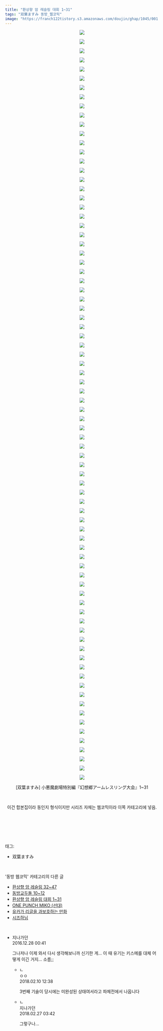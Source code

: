 ```yaml
---
title: "환상향 암 레슬링 대회 1~31"
tags: "双葉ますみ 동방_웹코믹"
image: "https://franch122tistory.s3.amazonaws.com/doujin/ghap/1045/001.jpg"
---
```

<div class="article">
<p style="text-align: center; clear: none; float: none;"><img src="{{ site.imgserver8 }}/ghap/1045/001.jpg"/></p>
<p style="text-align: center; clear: none; float: none;"><img src="{{ site.imgserver8 }}/ghap/1045/002.jpg"/></p>
<p style="text-align: center; clear: none; float: none;"><img src="{{ site.imgserver8 }}/ghap/1045/003.jpg"/></p>
<p style="text-align: center; clear: none; float: none;"><img src="{{ site.imgserver8 }}/ghap/1045/004.jpg"/></p>
<p style="text-align: center; clear: none; float: none;"><img src="{{ site.imgserver8 }}/ghap/1045/005.jpg"/></p>
<p style="text-align: center; clear: none; float: none;"><img src="{{ site.imgserver8 }}/ghap/1045/006.jpg"/></p>
<p style="text-align: center; clear: none; float: none;"><img src="{{ site.imgserver8 }}/ghap/1045/007.jpg"/></p>
<p style="text-align: center; clear: none; float: none;"><img src="{{ site.imgserver8 }}/ghap/1045/008.jpg"/></p>
<p style="text-align: center; clear: none; float: none;"><img src="{{ site.imgserver8 }}/ghap/1045/009.jpg"/></p>
<p style="text-align: center; clear: none; float: none;"><img src="{{ site.imgserver8 }}/ghap/1045/010.jpg"/></p>
<p style="text-align: center; clear: none; float: none;"><img src="{{ site.imgserver8 }}/ghap/1045/011.jpg"/></p>
<p style="text-align: center; clear: none; float: none;"><img src="{{ site.imgserver8 }}/ghap/1045/012.jpg"/></p>
<p style="text-align: center; clear: none; float: none;"><img src="{{ site.imgserver8 }}/ghap/1045/013.jpg"/></p>
<p style="text-align: center; clear: none; float: none;"><img src="{{ site.imgserver8 }}/ghap/1045/014.jpg"/></p>
<p style="text-align: center; clear: none; float: none;"><img src="{{ site.imgserver8 }}/ghap/1045/015.jpg"/></p>
<p style="text-align: center; clear: none; float: none;"><img src="{{ site.imgserver8 }}/ghap/1045/016.jpg"/></p>
<p style="text-align: center; clear: none; float: none;"><img src="{{ site.imgserver8 }}/ghap/1045/017.jpg"/></p>
<p style="text-align: center; clear: none; float: none;"><img src="{{ site.imgserver8 }}/ghap/1045/018.jpg"/></p>
<p style="text-align: center; clear: none; float: none;"><img src="{{ site.imgserver8 }}/ghap/1045/019.jpg"/></p>
<p style="text-align: center; clear: none; float: none;"><img src="{{ site.imgserver8 }}/ghap/1045/020.jpg"/></p>
<p style="text-align: center; clear: none; float: none;"><img src="{{ site.imgserver8 }}/ghap/1045/021.jpg"/></p>
<p style="text-align: center; clear: none; float: none;"><img src="{{ site.imgserver8 }}/ghap/1045/022.jpg"/></p>
<p style="text-align: center; clear: none; float: none;"><img src="{{ site.imgserver8 }}/ghap/1045/023.jpg"/></p>
<p style="text-align: center; clear: none; float: none;"><img src="{{ site.imgserver8 }}/ghap/1045/024.jpg"/></p>
<p style="text-align: center; clear: none; float: none;"><img src="{{ site.imgserver8 }}/ghap/1045/025.jpg"/></p>
<p style="text-align: center; clear: none; float: none;"><img src="{{ site.imgserver8 }}/ghap/1045/026.jpg"/></p>
<p style="text-align: center; clear: none; float: none;"><img src="{{ site.imgserver8 }}/ghap/1045/027.jpg"/></p>
<p style="text-align: center; clear: none; float: none;"><img src="{{ site.imgserver8 }}/ghap/1045/028.jpg"/></p>
<p style="text-align: center; clear: none; float: none;"><img src="{{ site.imgserver8 }}/ghap/1045/029.jpg"/></p>
<p style="text-align: center; clear: none; float: none;"><img src="{{ site.imgserver8 }}/ghap/1045/030.jpg"/></p>
<p style="text-align: center; clear: none; float: none;"><img src="{{ site.imgserver8 }}/ghap/1045/031.jpg"/></p>
<p style="text-align: center; clear: none; float: none;"><img src="{{ site.imgserver8 }}/ghap/1045/032.jpg"/></p>
<p style="text-align: center; clear: none; float: none;"><img src="{{ site.imgserver8 }}/ghap/1045/033.jpg"/></p>
<p style="text-align: center; clear: none; float: none;"><img src="{{ site.imgserver8 }}/ghap/1045/034.jpg"/></p>
<p style="text-align: center; clear: none; float: none;"><img src="{{ site.imgserver8 }}/ghap/1045/035.jpg"/></p>
<p style="text-align: center; clear: none; float: none;"><img src="{{ site.imgserver8 }}/ghap/1045/036.jpg"/></p>
<p style="text-align: center; clear: none; float: none;"><img src="{{ site.imgserver8 }}/ghap/1045/037.jpg"/></p>
<p style="text-align: center; clear: none; float: none;"><img src="{{ site.imgserver8 }}/ghap/1045/038.jpg"/></p>
<p style="text-align: center; clear: none; float: none;"><img src="{{ site.imgserver8 }}/ghap/1045/039.jpg"/></p>
<p style="text-align: center; clear: none; float: none;"><img src="{{ site.imgserver8 }}/ghap/1045/040.jpg"/></p>
<p style="text-align: center; clear: none; float: none;"><img src="{{ site.imgserver8 }}/ghap/1045/041.jpg"/></p>
<p style="text-align: center; clear: none; float: none;"><img src="{{ site.imgserver8 }}/ghap/1045/042.jpg"/></p>
<p style="text-align: center; clear: none; float: none;"><img src="{{ site.imgserver8 }}/ghap/1045/043.jpg"/></p>
<p style="text-align: center; clear: none; float: none;"><img src="{{ site.imgserver8 }}/ghap/1045/044.jpg"/></p>
<p style="text-align: center; clear: none; float: none;"><img src="{{ site.imgserver8 }}/ghap/1045/045.jpg"/></p>
<p style="text-align: center; clear: none; float: none;"><img src="{{ site.imgserver8 }}/ghap/1045/046.jpg"/></p>
<p style="text-align: center; clear: none; float: none;"><img src="{{ site.imgserver8 }}/ghap/1045/047.jpg"/></p>
<p style="text-align: center; clear: none; float: none;"><img src="{{ site.imgserver8 }}/ghap/1045/048.jpg"/></p>
<p style="text-align: center; clear: none; float: none;"><img src="{{ site.imgserver8 }}/ghap/1045/049.jpg"/></p>
<p style="text-align: center; clear: none; float: none;"><img src="{{ site.imgserver8 }}/ghap/1045/050.jpg"/></p>
<p style="text-align: center; clear: none; float: none;"><img src="{{ site.imgserver8 }}/ghap/1045/051.jpg"/></p>
<p style="text-align: center; clear: none; float: none;"><img src="{{ site.imgserver8 }}/ghap/1045/052.jpg"/></p>
<p style="text-align: center; clear: none; float: none;"><img src="{{ site.imgserver8 }}/ghap/1045/053.jpg"/></p>
<p style="text-align: center; clear: none; float: none;"><img src="{{ site.imgserver8 }}/ghap/1045/054.jpg"/></p>
<p style="text-align: center; clear: none; float: none;"><img src="{{ site.imgserver8 }}/ghap/1045/055.jpg"/></p>
<p style="text-align: center; clear: none; float: none;"><img src="{{ site.imgserver8 }}/ghap/1045/056.jpg"/></p>
<p style="text-align: center; clear: none; float: none;"><img src="{{ site.imgserver8 }}/ghap/1045/057.jpg"/></p>
<p style="text-align: center; clear: none; float: none;"><img src="{{ site.imgserver8 }}/ghap/1045/058.jpg"/></p>
<p style="text-align: center; clear: none; float: none;"><img src="{{ site.imgserver8 }}/ghap/1045/059.jpg"/></p>
<p style="text-align: center; clear: none; float: none;"><img src="{{ site.imgserver8 }}/ghap/1045/060.jpg"/></p>
<p style="text-align: center; clear: none; float: none;"><img src="{{ site.imgserver8 }}/ghap/1045/061.jpg"/></p>
<p style="text-align: center; clear: none; float: none;"><img src="{{ site.imgserver8 }}/ghap/1045/062.jpg"/></p>
<p style="text-align: center; clear: none; float: none;"><img src="{{ site.imgserver8 }}/ghap/1045/063.jpg"/></p>
<p style="text-align: center; clear: none; float: none;"><img src="{{ site.imgserver8 }}/ghap/1045/064.jpg"/></p>
<p style="text-align: center; clear: none; float: none;"><img src="{{ site.imgserver8 }}/ghap/1045/065.jpg"/></p>
<p style="text-align: center; clear: none; float: none;"><img src="{{ site.imgserver8 }}/ghap/1045/066.jpg"/></p>
<p style="text-align: center; clear: none; float: none;"><img src="{{ site.imgserver8 }}/ghap/1045/067.jpg"/></p>
<p style="text-align: center; clear: none; float: none;"><img src="{{ site.imgserver8 }}/ghap/1045/068.jpg"/></p>
<p style="text-align: center; clear: none; float: none;"><img src="{{ site.imgserver8 }}/ghap/1045/069.jpg"/></p>
<p style="text-align: center; clear: none; float: none;"><img src="{{ site.imgserver8 }}/ghap/1045/070.jpg"/></p>
<p style="text-align: center; clear: none; float: none;"><img src="{{ site.imgserver8 }}/ghap/1045/071.jpg"/></p>
<p style="text-align: center; clear: none; float: none;"><img src="{{ site.imgserver8 }}/ghap/1045/072.jpg"/></p>
<p style="text-align: center; clear: none; float: none;"><img src="{{ site.imgserver8 }}/ghap/1045/073.jpg"/></p>
<p style="text-align: center; clear: none; float: none;"><img src="{{ site.imgserver8 }}/ghap/1045/074.jpg"/></p>
<p style="text-align: center; clear: none; float: none;"><img src="{{ site.imgserver8 }}/ghap/1045/075.jpg"/></p>
<p style="text-align: center; clear: none; float: none;"><img src="{{ site.imgserver8 }}/ghap/1045/076.jpg"/></p>
<p style="text-align: center; clear: none; float: none;"><img src="{{ site.imgserver8 }}/ghap/1045/077.jpg"/></p>
<p style="text-align: center; clear: none; float: none;"><img src="{{ site.imgserver8 }}/ghap/1045/078.jpg"/></p>
<p style="text-align: center; clear: none; float: none;"><img src="{{ site.imgserver8 }}/ghap/1045/079.jpg"/></p>
<p style="text-align: center; clear: none; float: none;"><img src="{{ site.imgserver8 }}/ghap/1045/080.jpg"/></p>
<p style="text-align: center; clear: none; float: none;"><img src="{{ site.imgserver8 }}/ghap/1045/081.jpg"/></p>
<p style="text-align: center; clear: none; float: none;"><img src="{{ site.imgserver8 }}/ghap/1045/082.jpg"/></p>
<p style="text-align: center; clear: none; float: none;">[双葉ますみ] 小悪魔劇場特別編『幻想郷アームレスリング大会』1~31</p>
<p style="text-align: center; clear: none; float: none;"><br/></p>
<p style="text-align: center; clear: none; float: none;">이건 합본집이라 동인지 형식이지만 시리즈 자체는 웹코믹이라 이쪽 카테고리에 넣음.</p>
<p style="text-align: center; clear: none; float: none;"><br/></p>
<p><br/></p>
</div><br/>
<div class="tagTrail">
<p>태그: </p>
<ul>
<li>双葉ますみ</li>
</ul>
</div><br/>
<div class="another">
<p>'동방 웹코믹' 카테고리의 다른 글</p>
<ul>
<li><a href="/ghap_1060">환상향 암 레슬링 32~47</a></li>
<li><a href="/ghap_1055">동방교두돌 10~12</a></li>
<li><a href="/ghap_1045">환상향 암 레슬링 대회 1~31</a></li>
<li><a href="/ghap_1028">ONE PUNCH MIKO (선대)</a></li>
<li><a href="/ghap_1027">유카가 리글을 과보호하는 만화</a></li>
<li><a href="/ghap_1006">시즈하님</a></li>
</ul>
</div><br/>
<div class="cb_module cb_fluid">
<div class="cb_wrt cb_profile">
<div class="comment">
<ul>
<li class="cb_thumb_off" id="comment14878405">
<div class="cb_comment_area">
<div class="cb_info_area">
<div class="cb_section">
<span class="cb_nick_name">지나가던</span>
</div>
<div class="cb_section">
<span class="cb_date">2016.12.28 00:41 </span>
</div>
</div>
<div class="cb_dsc_comment">
<p class="cb_dsc">
											그나저나 이제 와서 다시 생각해보니까 신기한 게... 이 때 유기는 키스메를 대체 어떻게 이긴 거지... 소름;;
										</p>
</div>
<ul>
<li class="cb_thumb_off" id="comment15196692">
<span class="cb_bu_subnode">ㄴ</span>
<div class="cb_comment_area">
<div class="cb_info_area">
<div class="cb_section">
<span class="cb_nick_name">ㅇㅇ</span>
</div>
<div class="cb_section">
<span class="cb_date">2018.02.10 12:38 </span>
</div>
</div>
<div class="cb_dsc_comment">
<p class="cb_dsc">
																3번째 기술이 당시에는 미완성된 상태여서라고 파체전에서 나옵니다
															</p>
</div>
</div>
</li>
<li class="cb_thumb_off" id="comment15207726">
<span class="cb_bu_subnode">ㄴ</span>
<div class="cb_comment_area">
<div class="cb_info_area">
<div class="cb_section">
<span class="cb_nick_name">지나가던</span>
</div>
<div class="cb_section">
<span class="cb_date">2018.02.27 03:42 </span>
</div>
</div>
<div class="cb_dsc_comment">
<p class="cb_dsc">
																그렇구나...
															</p>
</div>
</div>
</li>
</ul>
</div></li>
</ul>
</div>
</div><!-- commentList close -->
</div><br/>
